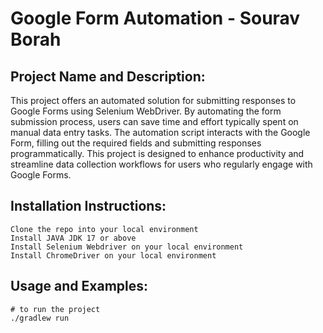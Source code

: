 # Google Form Automation - Sourav Borah

## Project Name and Description:
This project offers an automated solution for submitting responses to Google Forms using Selenium WebDriver. By automating the form submission process, users can save time and effort typically spent on manual data entry tasks. The automation script interacts with the Google Form, filling out the required fields and submitting responses programmatically. This project is designed to enhance productivity and streamline data collection workflows for users who regularly engage with Google Forms.

## Installation Instructions:
```
Clone the repo into your local environment
Install JAVA JDK 17 or above
Install Selenium Webdriver on your local environment
Install ChromeDriver on your local environment
```

## Usage and Examples:

```
# to run the project
./gradlew run
```
 
